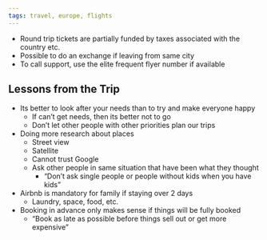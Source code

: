 ```yaml
---
tags: travel, europe, flights
---
```


- Round trip tickets are partially funded by taxes associated with the country
  etc.
- Possible to do an exchange if leaving from same city
- To call support, use the elite frequent flyer number if available

## Lessons from the Trip

- Its better to look after your needs than to try and make everyone happy
  - If can’t get needs, then its better not to go
  - Don’t let other people with other priorities plan our trips
- Doing more research about places
  - Street view
  - Satellite
  - Cannot trust Google
  - Ask other people in same situation that have been what they thought
    - “Don’t ask single people or people without kids when you have kids”
- Airbnb is mandatory for family if staying over 2 days
  - Laundry, space, food, etc.
- Booking in advance only makes sense if things will be fully booked
  - “Book as late as possible before things sell out or get more expensive”
